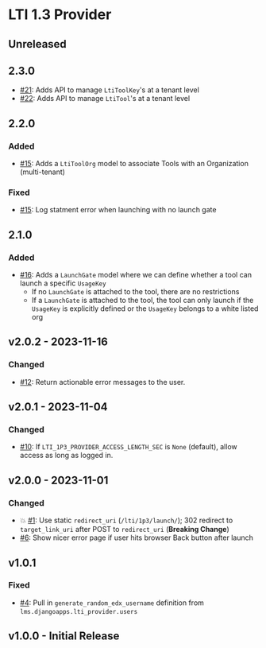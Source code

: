 # LTI 1.3 Provider

## Unreleased

## 2.3.0
- [#21](https://github.com/ibleducation/ibl-edx-lti-1p3-provider-app/issues/21): Adds API to manage `LtiToolKey`'s at a tenant level
- [#22](https://github.com/ibleducation/ibl-edx-lti-1p3-provider-app/issues/22): Adds API to manage `LtiTool`'s at a tenant level

## 2.2.0
### Added
- [#15](https://github.com/ibleducation/ibl-edx-lti-1p3-provider-app/issues/15): Adds a `LtiToolOrg` model to associate Tools with an Organization (multi-tenant)

### Fixed
- [#15](https://github.com/ibleducation/ibl-edx-lti-1p3-provider-app/issues/15): Log statment error when launching with no launch gate


## 2.1.0
### Added
- [#16](https://github.com/ibleducation/ibl-edx-lti-1p3-provider-app/issues/16): Adds a `LaunchGate` model where we can define whether a tool can launch a specific `UsageKey`
    - If no `LaunchGate` is attached to the tool, there are no restrictions
    - If a `LaunchGate` is attached to the tool, the tool can only launch if the `UsageKey` is explicitly defined or the `UsageKey` belongs to a white listed org

## v2.0.2 - 2023-11-16
### Changed
- [#12](https://github.com/ibleducation/ibl-edx-lti-1p3-provider-app/issues/12): Return actionable error messages to the user.

## v2.0.1 - 2023-11-04
### Changed
- [#10](https://github.com/ibleducation/ibl-edx-lti-1p3-provider-app/issues/10): If `LTI_1P3_PROVIDER_ACCESS_LENGTH_SEC` is `None` (default), allow access as long as logged in.

## v2.0.0 - 2023-11-01
### Changed
- 💥 [#1](https://github.com/ibleducation/ibl-edx-lti-1p3-provider-app/issues/1): Use static `redirect_uri` (`/lti/1p3/launch/`); 302 redirect to `target_link_uri` after POST to `redirect_uri` (**Breaking Change**)
- [#6](https://github.com/ibleducation/ibl-edx-lti-1p3-provider-app/issues/6): Show nicer error page if user hits browser Back button after launch

## v1.0.1
### Fixed
- [#4](https://github.com/ibleducation/ibl-edx-lti-1p3-provider-app/issues/4): Pull in `generate_random_edx_username` definition from `lms.djangoapps.lti_provider.users`

## v1.0.0 - Initial Release
